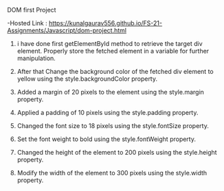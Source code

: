DOM first Project

-Hosted Link : https://kunalgaurav556.github.io/FS-21-Assignments/Javascript/dom-project.html

1. i have done first getElementById method to retrieve the target div element.
Properly store the fetched element in a variable for further manipulation.

2. After that Change the background color of the fetched div element to yellow using the style.backgroundColor property.

3. Added a margin of 20 pixels to the element using the style.margin property.

4. Applied a padding of 10 pixels using the style.padding property.

5. Changed the font size to 18 pixels using the style.fontSize property.

6. Set the font weight to bold using the style.fontWeight property.

7. Changed the height of the element to 200 pixels using the style.height property.

8. Modify the width of the element to 300 pixels using the style.width property.




